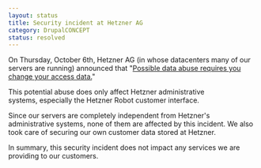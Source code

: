 ```yaml
---
layout: status
title: Security incident at Hetzner AG
category: DrupalCONCEPT
status: resolved
---
```

<p>On Thursday, October 6th, Hetzner AG (in whose datacenters many of our servers are running) announced that "<span><a href="http://www.hetzner-status.de/en.html#126">Possible data abuse requires you change your access data.</a>"</span></p>
<p><span>This potential abuse does only affect Hetzner administrative systems,&nbsp;especially the Hetzner Robot customer interface. </span></p>
<p>Since our servers are completely independent from Hetzner's administrative systems, none of them are affected by this incident.&nbsp;We also took care of securing our own customer data stored at Hetzner.</p>
<p>In summary, this security incident does not impact any services we are providing to our customers.</p>